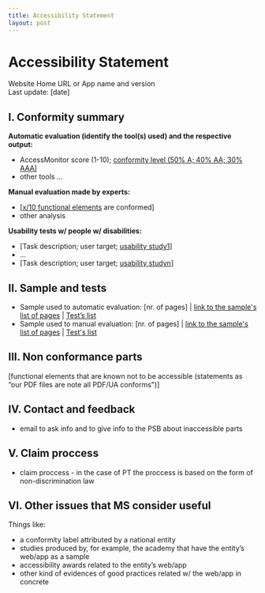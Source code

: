 ```yaml
---
title: Accessibility Statement
layout: post
---
```

# Accessibility Statement

Website Home URL or App name and version<br>Last update: [date]

## I. Conformity summary

**Automatic evaluation (identify the tool(s) used) and the respective output:** 

- AccessMonitor score (1-10); [conformity level (50% A; 40% AA; 30% AAA)](http://www.acessibilidade.gov.pt/accessmonitor/wcag20/?sid=3962)
- other tools ...

**Manual evaluation made by experts:**

- [[x/10 functional elements](https://jorgeponto.github.io/a11y/lista-verificacao.html) are conformed]
- other analysis

**Usability tests w/ people w/ disabilities:**

- [Task description; user target; [usability study1](#)]
- ...
- [Task description; user target; [usability studyn](#)]

## II. Sample and tests

- Sample used to automatic evaluation: [nr. of pages] | [link to the sample's list of pages](http://www.acessibilidade.gov.pt/accessmonitor/wcag20/?sid=3962) | [Test’s list](https://docs.google.com/spreadsheets/d/1iTht_2_fznEpa-sc5VPKTLtY5MGMYzq-Ad__YWPXOlA/edit#gid=0)
- Sample used to manual evaluation: [nr. of pages] | [link to the sample's list of pages](#) | [Test's list](https://jorgeponto.github.io/a11y/lista-verificacao.html)

## III.	 Non conformance parts

[functional elements that are known not to be accessible (statements as “our PDF files are note all PDF/UA conforms")]
 
## IV.	Contact and feedback

- email to ask info and to give info to the PSB about inaccessible parts

## V. Claim proccess

- claim proccess - in the case of PT the proccess is based on the form of non-discrimination law

## VI. Other issues that MS consider useful

Things like:
- a conformity label attributed by a national entity
- studies produced by, for example, the academy that have the entity’s web/app as a sample
- accessibility awards related to the entity’s web/app
- other kind of evidences of good practices related w/ the web/app in concrete

